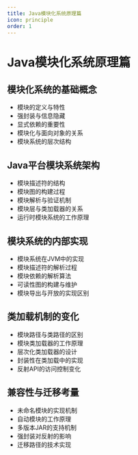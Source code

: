 ```yaml
---
title: Java模块化系统原理篇
icon: principle
order: 1
---
```


# Java模块化系统原理篇

## 模块化系统的基础概念

- 模块的定义与特性
- 强封装与信息隐藏
- 显式依赖的重要性
- 模块化与面向对象的关系
- 模块系统的层次结构

## Java平台模块系统架构

- 模块描述符的结构
- 模块图的构建过程
- 模块解析与验证机制
- 模块层与类加载器的关系
- 运行时模块系统的工作原理

## 模块系统的内部实现

- 模块系统在JVM中的实现
- 模块描述符的解析过程
- 模块依赖的解析算法
- 可读性图的构建与维护
- 模块导出与开放的实现区别

## 类加载机制的变化

- 模块路径与类路径的区别
- 模块类加载器的工作原理
- 层次化类加载器的设计
- 封装性在类加载中的实现
- 反射API的访问控制变化

## 兼容性与迁移考量

- 未命名模块的实现机制
- 自动模块的工作原理
- 多版本JAR的支持机制
- 强封装对反射的影响
- 迁移路径的技术实现
